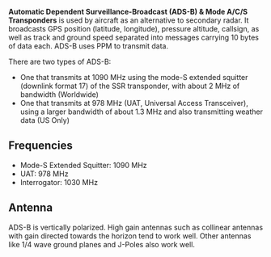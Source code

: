 **Automatic Dependent Surveillance-Broadcast (ADS-B) & Mode A/C/S Transponders** is used by aircraft as an alternative to secondary radar. It broadcasts GPS position (latitude, longitude), pressure altitude, callsign, as well as track and ground speed separated into messages carrying 10 bytes of data each. ADS-B uses PPM to transmit data.

There are two types of ADS-B:

- One that transmits at 1090 MHz using the mode-S extended squitter (downlink format 17) of the SSR transponder, with about 2 MHz of bandwidth (Worldwide)
- One that transmits at 978 MHz (UAT, Universal Access Transceiver), using a larger bandwidth of about 1.3 MHz and also transmitting weather data (US Only)

## Frequencies
- Mode-S Extended Squitter: 1090 MHz
- UAT: 978 MHz
- Interrogator: 1030 MHz

## Antenna
ADS-B is vertically polarized. High gain antennas such as collinear antennas with gain directed towards the horizon tend to work well. Other antennas like 1/4 wave ground planes and J-Poles also work well.
